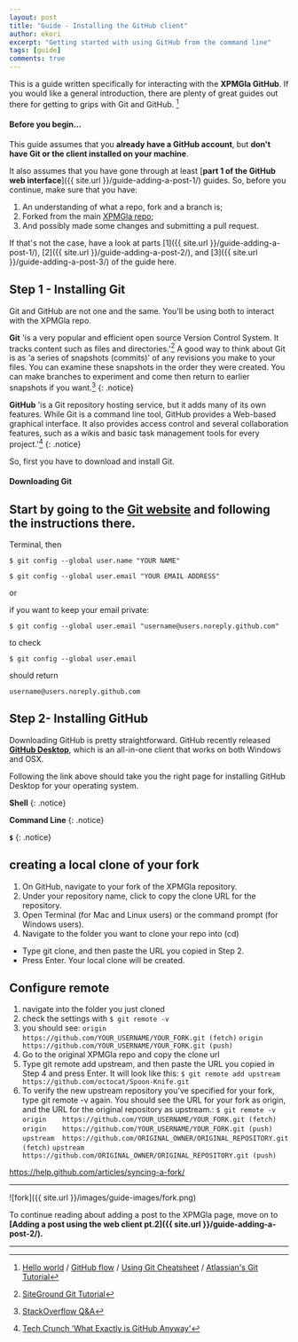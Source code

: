 ```yaml
---
layout: post
title: "Guide - Installing the GitHub client"
author: ekori
excerpt: "Getting started with using GitHub from the command line"
tags: [guide]
comments: true
---
```


This is a guide written specifically for interacting with the **XPMGla GitHub**. If you would like a general introduction, there are plenty of great guides out there for getting to grips with Git and GitHub. [^1]

#### Before you begin...

This guide assumes that you **already have a GitHub account**, but **don't have Git or the client installed on your machine**. 

It also assumes that you have gone through at least [**part 1 of the GitHub web interface**]({{ site.url }}/guide-adding-a-post-1/) guides. So, before you continue, make sure that you have:

1. An understanding of what a repo, fork and a branch is;
2. Forked from the main [XPMGla repo](https://github.com/xpmgla/xpmgla.github.io);
3. And possibly made some changes and submitting a pull request.

If that's not the case, have a look at parts [1]({{ site.url }}/guide-adding-a-post-1/), [2]({{ site.url }}/guide-adding-a-post-2/), and [3]({{ site.url }}/guide-adding-a-post-3/) of the guide here.


## Step 1 - Installing Git

Git and GitHub are not one and the same. You'll be using both to interact with the XPMGla repo. 

**Git** 'is a very popular and efficient open source Version Control System. It tracks content such as files and directories.'[^2] A good way to think about Git is as 'a series of snapshots (commits)' of any revisions you make to your files. You can examine these snapshots in the order they were created. You can make branches to experiment and come then return to earlier snapshots if you want.[^3]
{: .notice}

**GitHub** 'is a Git repository hosting service, but it adds many of its own features. While Git is a command line tool, GitHub provides a Web-based graphical interface. It also provides access control and several collaboration features, such as a wikis and basic task management tools for every project.'[^4] 
{: .notice}

So, first you have to download and install Git. 

#### Downloading Git

Start by going to the [Git website](https://git-scm.com/book/en/v2/Getting-Started-Installing-Git) and following the instructions there.
---

Terminal, then

`$ git config --global user.name "YOUR NAME"`

`$ git config --global user.email "YOUR EMAIL ADDRESS"`

or 

if you want to keep your email private:

`$ git config --global user.email "username@users.noreply.github.com"`

to check 

`$ git config --global user.email`

should return

`username@users.noreply.github.com`


## Step 2- Installing GitHub

Downloading GitHub is pretty straightforward. GitHub recently released [**GitHub Desktop**](https://desktop.github.com/), which is an all-in-one client that works on both Windows and OSX.

Following the link above should take you the right page for installing GitHub Desktop for your operating system.



**Shell**
{: .notice}

**Command Line**
{: .notice}

**`$`**
{: .notice}


## creating a local clone of your fork

1. On GitHub, navigate to your fork of the XPMGla repository.
2. Under your repository name, click  to copy the clone URL for the repository.
3. Open Terminal (for Mac and Linux users) or the command prompt (for Windows users).
4. Navigate to the folder you want to clone your repo into (cd)
* Type git clone, and then paste the URL you copied in Step 2.
* Press Enter. Your local clone will be created.


## Configure remote

1. navigate into the folder you just cloned
2. check the settings with `$ git remote -v`
3. you should see:
`origin  https://github.com/YOUR_USERNAME/YOUR_FORK.git (fetch)`
`origin  https://github.com/YOUR_USERNAME/YOUR_FORK.git (push)`
4. Go to the original XPMGla repo and copy the clone url
5. Type git remote add upstream, and then paste the URL you copied in Step 4 and press Enter. It will look like this:
`$ git remote add upstream https://github.com/octocat/Spoon-Knife.git`
6. To verify the new upstream repository you've specified for your fork, type git remote -v again. You should see the URL for your fork as origin, and the URL for the original repository as upstream.:
`$ git remote -v`
`origin    https://github.com/YOUR_USERNAME/YOUR_FORK.git (fetch)`
`origin    https://github.com/YOUR_USERNAME/YOUR_FORK.git (push)`
`upstream  https://github.com/ORIGINAL_OWNER/ORIGINAL_REPOSITORY.git (fetch)`
`upstream  https://github.com/ORIGINAL_OWNER/ORIGINAL_REPOSITORY.git (push)`


https://help.github.com/articles/syncing-a-fork/

---

![fork]({{ site.url }}/images/guide-images/fork.png)

To continue reading about adding a post to the XPMGla page, move on to **[Adding a post using the web client pt.2]({{ site.url }}/guide-adding-a-post-2/).**

---

[^1]:[Hello world](https://guides.github.com/activities/hello-world/) / [GitHub flow](https://guides.github.com/introduction/flow/) / [Using Git Cheatsheet](https://gist.github.com/hofmannsven/6814451) / [Atlassian's Git Tutorial](https://www.atlassian.com/git/tutorials)
[^2]:[SiteGround Git Tutorial](https://www.siteground.co.uk/tutorials/git/)
[^3]:[StackOverflow Q&A](http://stackoverflow.com/questions/11816424/understanding-the-basics-of-git-and-github)
[^4]:[Tech Crunch 'What Exactly is GitHub Anyway'](http://techcrunch.com/2012/07/14/what-exactly-is-github-anyway/)

